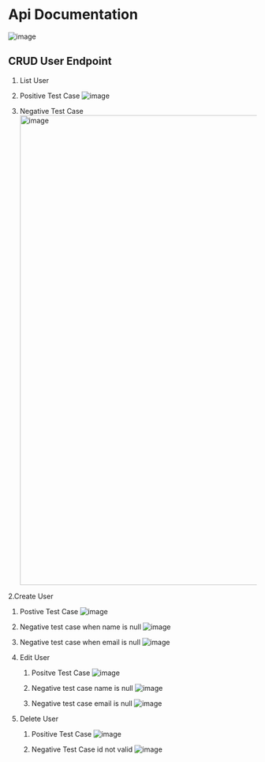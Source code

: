 # Api Documentation

![image](https://github.com/dickirizki21/API-Automation/assets/56797161/65728118-2238-490d-83b0-f1f822bef56e)


## CRUD User Endpoint

1. List User
  1. Positive Test Case
      ![image](https://github.com/dickirizki21/API-Automation/assets/56797161/fc1169a1-3405-49f0-99ae-ae8348649883)

  2. Negative Test Case
      <img width="951" alt="image" src="https://github.com/dickirizki21/API-Automation/assets/56797161/4ef91897-46da-417a-b286-e88a32f6970d">

2.Create User
  1. Postive Test Case
      ![image](https://github.com/dickirizki21/API-Automation/assets/56797161/50523461-dd3d-437a-ab41-c0eafd9a4fa7)

  2. Negative test case when name is null
      ![image](https://github.com/dickirizki21/API-Automation/assets/56797161/dbbbdea1-29c0-4d7f-a505-643c4ce5f821)
  3. Negative test case when email is null
      ![image](https://github.com/dickirizki21/API-Automation/assets/56797161/eee42c74-9cae-4f73-a821-a840e3965d40)
     
3. Edit User
    1. Positve Test Case
        ![image](https://github.com/dickirizki21/API-Automation/assets/56797161/fede9b9f-656c-48c3-82da-63f58483ab4e)

    2. Negative test case name is null
        ![image](https://github.com/dickirizki21/API-Automation/assets/56797161/b7f19718-022e-4aae-a11d-2ed7411e3caf)

    3. Negative test case email is null
        ![image](https://github.com/dickirizki21/API-Automation/assets/56797161/82182926-a8d0-44bf-a892-a5f30992fefd)

4.  Delete User
    1. Positive Test Case
        ![image](https://github.com/dickirizki21/API-Automation/assets/56797161/dea40984-de32-4744-a331-d707c66cb95d)

    2. Negative Test Case id not valid
        ![image](https://github.com/dickirizki21/API-Automation/assets/56797161/4191c311-539d-4ba5-9079-2e9b0d2ae810)

